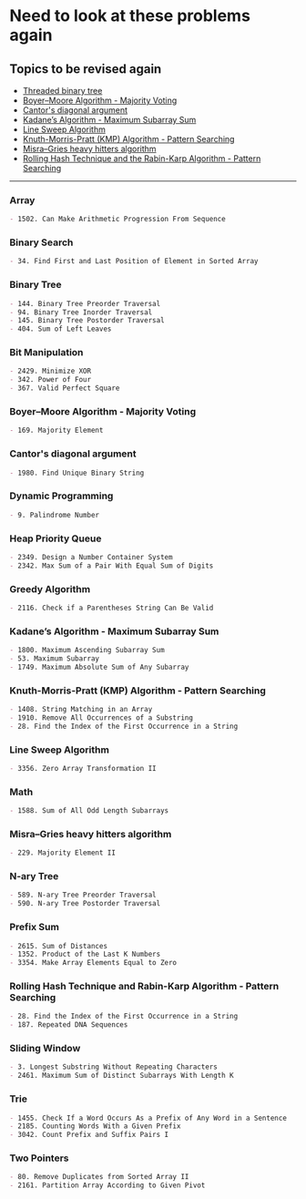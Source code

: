 # Need to look at these problems again

## Topics to be revised again

- [Threaded binary tree](https://www.geeksforgeeks.org/threaded-binary-tree/)
- [Boyer–Moore Algorithm - Majority Voting](https://www.geeksforgeeks.org/boyer-moore-majority-voting-algorithm/)
- [Cantor's diagonal argument](https://en.wikipedia.org/wiki/Cantor%27s_diagonal_argument)
- [Kadane’s Algorithm - Maximum Subarray Sum](https://www.geeksforgeeks.org/largest-sum-contiguous-subarray/)
- [Line Sweep Algorithm](https://en.wikipedia.org/wiki/Sweep_line_algorithm)
- [Knuth-Morris-Pratt (KMP) Algorithm - Pattern Searching](https://www.geeksforgeeks.org/kmp-algorithm-for-pattern-searching/)
- [Misra–Gries heavy hitters algorithm](https://en.wikipedia.org/wiki/Misra%E2%80%93Gries_heavy_hitters_algorithm)
- [Rolling Hash Technique and the Rabin-Karp Algorithm - Pattern Searching](https://www.geeksforgeeks.org/rabin-karp-algorithm-for-pattern-searching/)

---

### Array

```markdown
- 1502. Can Make Arithmetic Progression From Sequence
```

### Binary Search

```markdown
- 34. Find First and Last Position of Element in Sorted Array
```

### Binary Tree

```markdown
- 144. Binary Tree Preorder Traversal
- 94. Binary Tree Inorder Traversal
- 145. Binary Tree Postorder Traversal
- 404. Sum of Left Leaves
```

### Bit Manipulation

```markdown
- 2429. Minimize XOR
- 342. Power of Four
- 367. Valid Perfect Square
```

### Boyer–Moore Algorithm - Majority Voting

```markdown
- 169. Majority Element
```

### Cantor's diagonal argument

```markdown
- 1980. Find Unique Binary String
```

### Dynamic Programming

```markdown
- 9. Palindrome Number
```

### Heap Priority Queue

```markdown
- 2349. Design a Number Container System
- 2342. Max Sum of a Pair With Equal Sum of Digits
```

### Greedy Algorithm

```markdown
- 2116. Check if a Parentheses String Can Be Valid
```

### Kadane’s Algorithm - Maximum Subarray Sum

```markdown
- 1800. Maximum Ascending Subarray Sum
- 53. Maximum Subarray
- 1749. Maximum Absolute Sum of Any Subarray
```

### Knuth-Morris-Pratt (KMP) Algorithm - Pattern Searching

```markdown
- 1408. String Matching in an Array
- 1910. Remove All Occurrences of a Substring
- 28. Find the Index of the First Occurrence in a String
```

### Line Sweep Algorithm

```markdown
- 3356. Zero Array Transformation II
```

### Math

```markdown
- 1588. Sum of All Odd Length Subarrays
```

### Misra–Gries heavy hitters algorithm

```markdown
- 229. Majority Element II
```

### N-ary Tree

```markdown
- 589. N-ary Tree Preorder Traversal
- 590. N-ary Tree Postorder Traversal
```

### Prefix Sum

```markdown
- 2615. Sum of Distances
- 1352. Product of the Last K Numbers
- 3354. Make Array Elements Equal to Zero
```

### Rolling Hash Technique and Rabin-Karp Algorithm - Pattern Searching

```markdown
- 28. Find the Index of the First Occurrence in a String
- 187. Repeated DNA Sequences
```

### Sliding Window

```markdown
- 3. Longest Substring Without Repeating Characters
- 2461. Maximum Sum of Distinct Subarrays With Length K
```

### Trie

```markdown
- 1455. Check If a Word Occurs As a Prefix of Any Word in a Sentence
- 2185. Counting Words With a Given Prefix
- 3042. Count Prefix and Suffix Pairs I
```

### Two Pointers

```markdown
- 80. Remove Duplicates from Sorted Array II
- 2161. Partition Array According to Given Pivot
```
